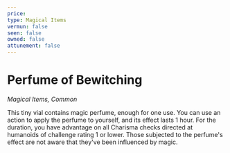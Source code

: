 ```yaml
---
price: 
type: Magical Items
vermun: false
seen: false
owned: false
attunement: false
---
```

# Perfume of Bewitching

*Magical Items, Common*

This tiny vial contains magic perfume, enough for one use. You can use an action to apply the perfume to yourself, and its effect lasts 1 hour. For the duration, you have advantage on all Charisma checks directed at humanoids of challenge rating 1 or lower. Those subjected to the perfume's effect are not aware that they've been influenced by magic.